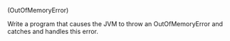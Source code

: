(OutOfMemoryError)

Write a program that causes the JVM to throw an OutOfMemoryError and catches and handles this error.